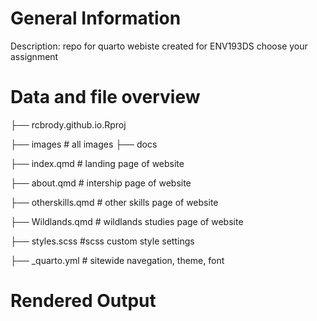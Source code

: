 # General Information
Description: repo for quarto webiste created for ENV193DS choose your assignment
# Data and file overview

├── rcbrody.github.io.Rproj

├── images           # all images
├── docs

├── index.qmd       # landing page of website

├── about.qmd        # intership page of website

├── otherskills.qmd   # other skills page of website

├── Wildlands.qmd    # wildlands studies page of website

├── styles.scss      #scss custom style settings

├── _quarto.yml    # sitewide navegation, theme, font

# Rendered Output
